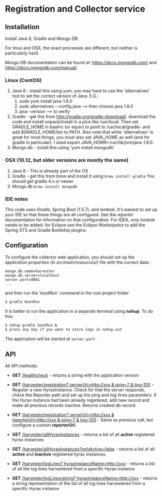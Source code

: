 # Registration and Collector service

## Installation
Install Java 8, Gradle and Mongo DB.

For linux and OSX, the exact processes are different, but neither 
is particularly hard.

Mongo DB documentation can be found at: https://docs.mongodb.com/
and https://docs.mongodb.com/manual/

### Linux (CentOS)
1. Java 8 - install this using yum; you may have to use the
   'alternatives' tool to set the correct version of Java. E.G.:
   1. sudo yum install java-1.8.0
   1. sudo alternatives --config java --> then choose java 1.8.0
   1. java -version --> to verify
1. Gradle - get this from http://gradle.org/gradle-download/.
   download the code and install unpack/install in a plce like
   /usr/local. Then set GRADLE_HOME in bashrc (or equiv) to
   point to /usr/local/gradle-<version> and add $GRADLE_HOME/bin
   to PATH. Also note that while 'alternatives' is great for most
   things, you must also set JAVA_HOME as well (and for gradle
   in particular). I used export JAVA_HOMR=/usr/lib/jvm/java-1.8.0.
1. Mongo db - install this using 'yum install mongodb'

### OSX (10.12, but older versions are mostly the same)
1. Java 8 - This is already part of the OS
1. Gradle - get this from _brew_ and install it using 
```brew install gradle```
You should get gradle 4.x or newer. 
1. Mongo db ```brew install mongodb```

### IDE notes
This code uses _Gradle_, _Spring Boot_ (1.5.7), and _lombok_. It's easiest to
set up your IDE so that these things are all configured. See the 
_reporter_ documentation for information on that configuration. For
IDEA, only _lombok_ needs to be added; for Eclipse use the _Eclipse Marketpalce_
to add the Spring STS and Gradle Buildship plugins.

## Configuration 
To configure the collector web application, you should set up the
_application.properties_ (in _src/main/resources/_) file with the
correct data:

```
mongo.db.name=harvester
mongo.db.server=localhost
server.port=8081
...
```

and then run the 'bootRun' command in the root project folder

```sh
$ gradle bootRun
```

It is better to run the application in a separate terminal using **nohup**.
To do this:

```sh
$ nohup gradle bootRun &
$ press any key if you want to store logs in nohup.out
```

The application will be started at `server.port.`

## API
All API methods:
* **GET** [/healthcheck]() - returns a string with the application version

* **GET** [/harvester/registration? serverUrl=http://xxx & ping=7 &
log=100]() - Register a new HyraxInstance. Check for that the server responds,
check the Reporter path and set up the ping and log-lines parameters. If
the Hyrax instance had been already registered, add new record and
make all previous records inactive. Returns created db record.

* **GET** [/harvester/registration? serverUrl=http://xxx &
reporterUrl=http://xxx & ping=7 & log=100]() - Same as previous call,
but configure a custom **reporterUrl**..

* **GET** [/harvester/allHyraxInstances]() - returns a list of all
**active** registered hyrax instances

* **GET** [/harvester/allHyraxInstances?onlyActive=false]() - returns
a  list of all **active** and **inactive** registered hyrax instances.

* **GET** [/harvester/logLines? hyraxInstanceName=http://xxx]() -
returns a list of all the log lines harvestered from a specific Hyrax
instance

* **GET** [/harvester/logLines/string? hyraxInstanceName=http://xxx]() - 
returns a string representation of the list of all log lines
harvestered from a specific Hyrax instance
